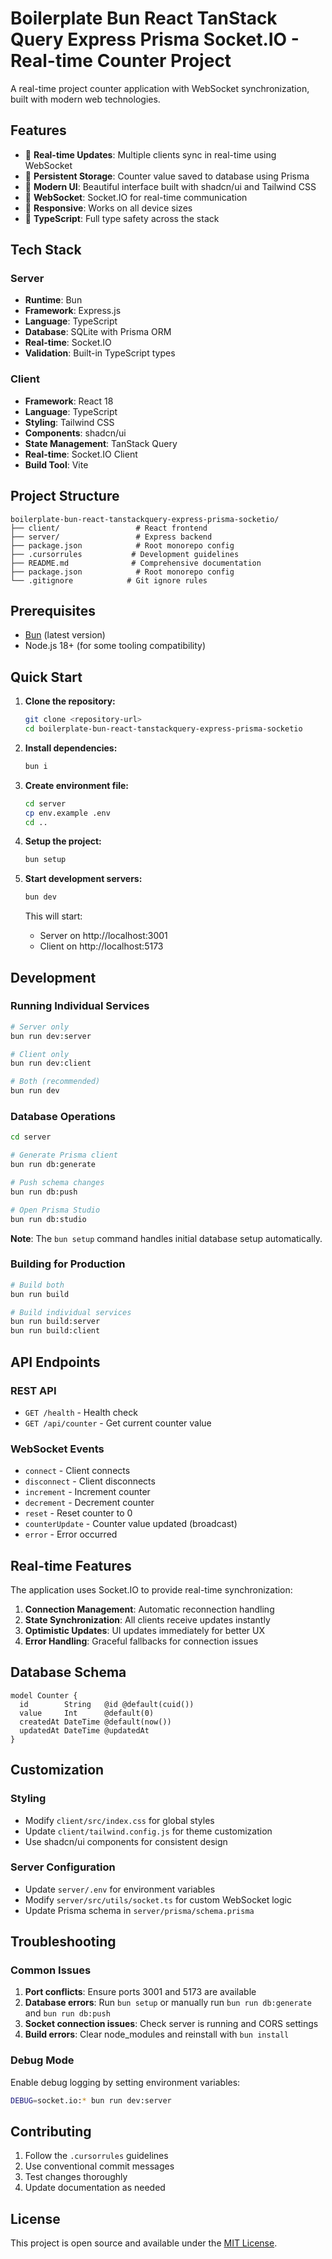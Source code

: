 # Boilerplate Bun React TanStack Query Express Prisma Socket.IO - Real-time Counter Project

A real-time project counter application with WebSocket synchronization, built with modern web technologies.

## Features

- 🚀 **Real-time Updates**: Multiple clients sync in real-time using WebSocket
- 💾 **Persistent Storage**: Counter value saved to database using Prisma
- 🎨 **Modern UI**: Beautiful interface built with shadcn/ui and Tailwind CSS
- 🔌 **WebSocket**: Socket.IO for real-time communication
- 📱 **Responsive**: Works on all device sizes
- 🎯 **TypeScript**: Full type safety across the stack

## Tech Stack

### Server
- **Runtime**: Bun
- **Framework**: Express.js
- **Language**: TypeScript
- **Database**: SQLite with Prisma ORM
- **Real-time**: Socket.IO
- **Validation**: Built-in TypeScript types

### Client
- **Framework**: React 18
- **Language**: TypeScript
- **Styling**: Tailwind CSS
- **Components**: shadcn/ui
- **State Management**: TanStack Query
- **Real-time**: Socket.IO Client
- **Build Tool**: Vite

## Project Structure

```
boilerplate-bun-react-tanstackquery-express-prisma-socketio/
├── client/                 # React frontend
├── server/                 # Express backend
├── package.json            # Root monorepo config
├── .cursorrules           # Development guidelines
├── README.md              # Comprehensive documentation
├── package.json            # Root monorepo config
└── .gitignore            # Git ignore rules
```

## Prerequisites

- [Bun](https://bun.sh/) (latest version)
- Node.js 18+ (for some tooling compatibility)

## Quick Start

1. **Clone the repository:**
   ```bash
   git clone <repository-url>
   cd boilerplate-bun-react-tanstackquery-express-prisma-socketio
   ```

2. **Install dependencies:**
   ```bash
   bun i
   ```

3. **Create environment file:**
   ```bash
   cd server
   cp env.example .env
   cd ..
   ```

4. **Setup the project:**
   ```bash
   bun setup
   ```

5. **Start development servers:**
   ```bash
   bun dev
   ```

   This will start:
   - Server on http://localhost:3001
   - Client on http://localhost:5173

## Development

### Running Individual Services

```bash
# Server only
bun run dev:server

# Client only  
bun run dev:client

# Both (recommended)
bun run dev
```

### Database Operations

```bash
cd server

# Generate Prisma client
bun run db:generate

# Push schema changes
bun run db:push

# Open Prisma Studio
bun run db:studio
```

**Note**: The `bun setup` command handles initial database setup automatically.

### Building for Production

```bash
# Build both
bun run build

# Build individual services
bun run build:server
bun run build:client
```

## API Endpoints

### REST API
- `GET /health` - Health check
- `GET /api/counter` - Get current counter value

### WebSocket Events
- `connect` - Client connects
- `disconnect` - Client disconnects
- `increment` - Increment counter
- `decrement` - Decrement counter
- `reset` - Reset counter to 0
- `counterUpdate` - Counter value updated (broadcast)
- `error` - Error occurred

## Real-time Features

The application uses Socket.IO to provide real-time synchronization:

1. **Connection Management**: Automatic reconnection handling
2. **State Synchronization**: All clients receive updates instantly
3. **Optimistic Updates**: UI updates immediately for better UX
4. **Error Handling**: Graceful fallbacks for connection issues

## Database Schema

```prisma
model Counter {
  id        String   @id @default(cuid())
  value     Int      @default(0)
  createdAt DateTime @default(now())
  updatedAt DateTime @updatedAt
}
```

## Customization

### Styling
- Modify `client/src/index.css` for global styles
- Update `client/tailwind.config.js` for theme customization
- Use shadcn/ui components for consistent design

### Server Configuration
- Update `server/.env` for environment variables
- Modify `server/src/utils/socket.ts` for custom WebSocket logic
- Update Prisma schema in `server/prisma/schema.prisma`

## Troubleshooting

### Common Issues

1. **Port conflicts**: Ensure ports 3001 and 5173 are available
2. **Database errors**: Run `bun setup` or manually run `bun run db:generate` and `bun run db:push`
3. **Socket connection issues**: Check server is running and CORS settings
4. **Build errors**: Clear node_modules and reinstall with `bun install`

### Debug Mode

Enable debug logging by setting environment variables:
```bash
DEBUG=socket.io:* bun run dev:server
```

## Contributing

1. Follow the `.cursorrules` guidelines
2. Use conventional commit messages
3. Test changes thoroughly
4. Update documentation as needed

## License

This project is open source and available under the [MIT License](LICENSE).
